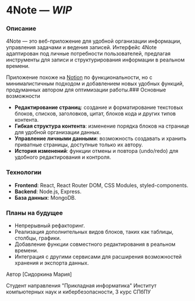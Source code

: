 # 4Note — _WIP_

### Описание

4Note — это веб-приложение для удобной организации информации, управления задачами и ведения записей. Интерфейс 4Note
адаптирован под личные потребности пользователей, предлагая инструменты для записи и структурирования
информации в реальном времени.

Приложение похоже на [Notion](https://www.notion.so/) по функциональности, но с минималистичным подходом и добавлением новых удобных функций,
продуманных автором для оптимизации работы.### Основные возможности

* **Редактирование страниц**: создание и форматирование текстовых блоков, списков, заголовков, цитат, блоков кода и
  других типов контента.
* **Гибкая структура контента**: изменение порядка блоков на странице для удобной организации данных.
* **Управление личными данными**: возможность создавать и хранить приватные страницы, доступные только их автору.
* **История изменений**: функции отмены и повтора (undo/redo) для удобного редактирования и контроля.

### Технологии

* **Frontend**: React, React Router DOM, CSS Modules, styled-components.
* **Backend**: Node.js, Express.
* **База данных**: MongoDB.

### Планы на будущее

* Непрерывный рефакторинг.
* Реализация дополнительных видов блоков, таких как таблицы, столбцы, графики.
* Добавление функции совместного редактирования в реальном времени.
* Интеграция с другими сервисами для расширения возможностей хранения и экспорта данных.

Автор
[Сидоркина Мария]

Студент направления "Прикладная информатика"
Институт компьютерных наук и кибербезопасности, 3 курс
СПбПУ
